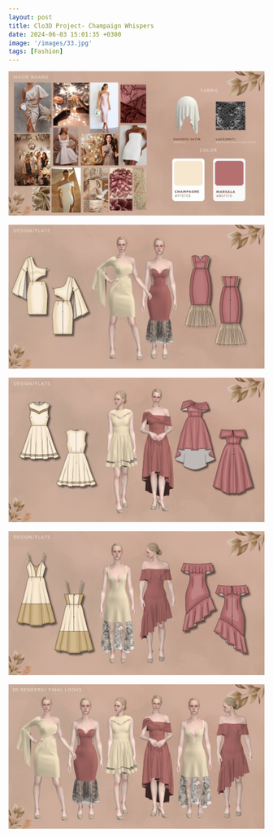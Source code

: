 ```yaml
---
layout: post
title: Clo3D Project- Champaign Whispers
date: 2024-06-03 15:01:35 +0300
image: '/images/33.jpg'
tags: [Fashion]
---
```


<div class="gallery-box">
  <div class="gallery" style="margin-bottom: 15px;">
    <img src="/images/34.jpg" loading="lazy" alt="Keyboard">
  </div>
  <div class="gallery" style="margin-bottom: 15px;">
    <img src="/images/35.jpg" loading="lazy" alt="Keyboard">
  </div>
  <div class="gallery" style="margin-bottom: 15px;">
    <img src="/images/36.jpg" loading="lazy" alt="Keyboard">
  </div>
  <div class="gallery" style="margin-bottom: 15px;">
    <img src="/images/37.jpg" loading="lazy" alt="Keyboard">
  </div>
  <div class="gallery" style="margin-bottom: 15px;">
    <img src="/images/38.jpg" loading="lazy" alt="Keyboard">
  </div>
</div>
